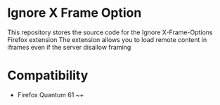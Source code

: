 # Ignore X Frame Option
This repository stores the source code for the Ignore X-Frame-Options Firefox extension
The extension allows you to load remote content in iframes even if the server disallow framing

# Compatibility
- Firefox Quantum 61 ~+